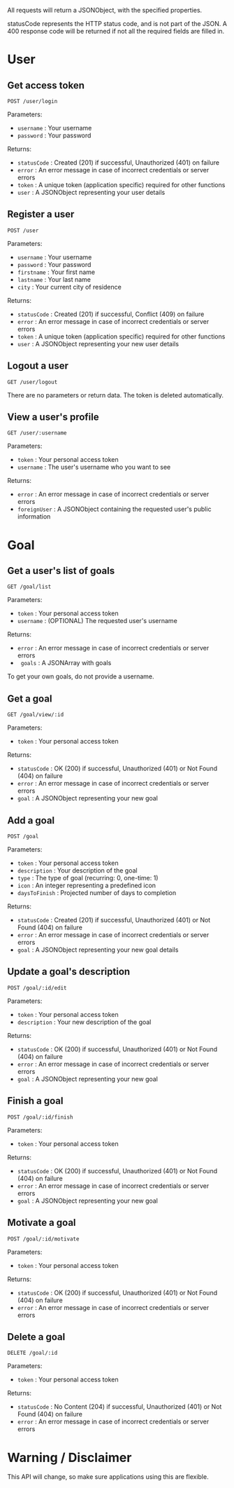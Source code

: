 All requests will return a JSONObject, with the specified properties.

statusCode represents the HTTP status code, and is not part of the JSON.
A 400 response code will be returned if not all the required fields are
filled in.

User
=============
Get access token
-------------
``` POST /user/login ```

Parameters:

* ``` username ``` : Your username
* ``` password ``` : Your password

Returns:

* ``` statusCode ``` : Created (201) if successful, Unauthorized (401) on failure
* ``` error ``` : An error message in case of incorrect credentials or server errors
* ``` token ``` : A unique token (application specific) required for other functions
* ``` user ``` : A JSONObject representing your user details

Register a user
-------------
``` POST /user ```

Parameters:

* ``` username ``` : Your username
* ``` password ``` : Your password
* ``` firstname ``` : Your first name
* ``` lastname ``` : Your last name
* ``` city ``` : Your current city of residence

Returns:

* ``` statusCode ``` : Created (201) if successful, Conflict (409) on failure
* ``` error ``` : An error message in case of incorrect credentials or server errors
* ``` token ``` : A unique token (application specific) required for other functions
* ``` user ``` : A JSONObject representing your new user details

Logout a user
-------------
``` GET /user/logout ```

There are no parameters or return data. The token is deleted automatically.

View a user's profile
-------------
``` GET /user/:username ```

Parameters:

* ``` token ``` : Your personal access token
* ``` username ``` : The user's username who you want to see

Returns:

* ``` error ``` : An error message in case of incorrect credentials or server errors
* ``` foreignUser ``` : A JSONObject containing the requested user's public information

Goal
=============
Get a user's list of goals
-------------
``` GET /goal/list ```

Parameters:

* ``` token ``` : Your personal access token
* ``` username ``` : (OPTIONAL) The requested user's username

Returns:

* ``` error ``` : An error message in case of incorrect credentials or server errors
* ``` goals``` : A JSONArray with goals

To get your own goals, do not provide a username.

Get a goal
-------------
``` GET /goal/view/:id ```

Parameters:

* ``` token ``` : Your personal access token

Returns:

* ``` statusCode ``` : OK (200) if successful, Unauthorized (401)
or Not Found (404) on failure
* ``` error ``` : An error message in case of incorrect credentials or server errors
* ``` goal ``` : A JSONObject representing your new goal

Add a goal
-------------
``` POST /goal ```

Parameters:

* ``` token ``` : Your personal access token
* ``` description ``` : Your description of the goal
* ``` type ``` : The type of goal (recurring: 0, one-time: 1)
* ``` icon ``` : An integer representing a predefined icon
* ``` daysToFinish ``` : Projected number of days to completion

Returns:

* ``` statusCode ``` : Created (201) if successful, Unauthorized (401)
or Not Found (404) on failure
* ``` error ``` : An error message in case of incorrect credentials or server errors
* ``` goal ``` : A JSONObject representing your new goal details

Update a goal's description
-------------
``` POST /goal/:id/edit ```

Parameters:

* ``` token ``` : Your personal access token
* ``` description ``` : Your new description of the goal

Returns:

* ``` statusCode ``` : OK (200) if successful, Unauthorized (401)
or Not Found (404) on failure
* ``` error ``` : An error message in case of incorrect credentials or server errors
* ``` goal ``` : A JSONObject representing your new goal

Finish a goal
-------------
``` POST /goal/:id/finish ```

Parameters:

* ``` token ``` : Your personal access token

Returns:

* ``` statusCode ``` : OK (200) if successful, Unauthorized (401)
or Not Found (404) on failure
* ``` error ``` : An error message in case of incorrect credentials or server errors
* ``` goal ``` : A JSONObject representing your new goal

Motivate a goal
-------------
``` POST /goal/:id/motivate ```

Parameters:

* ``` token ``` : Your personal access token

Returns:

* ``` statusCode ``` : OK (200) if successful, Unauthorized (401)
or Not Found (404) on failure
* ``` error ``` : An error message in case of incorrect credentials or server errors

Delete a goal
-------------
``` DELETE /goal/:id ```

Parameters:

* ``` token ``` : Your personal access token

Returns:

* ``` statusCode ``` : No Content (204) if successful, Unauthorized (401)
or Not Found (404) on failure
* ``` error ``` : An error message in case of incorrect credentials or server errors


Warning / Disclaimer
=============
This API will change, so make sure applications using this are flexible.